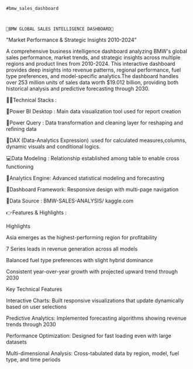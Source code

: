     #bmw_sales_dashboard

    
    
    🧠BMW GLOBAL SALES INTELLIGENCE DASHBOARD🧠
    
"Market Performance & Strategic Insights 2010-2024"


A comprehensive business intelligence dashboard analyzing BMW's global sales performance, market trends, and strategic insights across multiple regions and product lines from 2010-2024. This interactive dashboard provides deep insights into revenue patterns, regional performance, fuel type preferences, and model-specific analytics.The dashboard handles over 253 million units of sales data worth $19.012 billion, providing both historical analysis and predictive forecasting through 2030.

👩‍💻Technical Stacks :


💪Power BI Desktop : Main data visualization tool used for report creation

🧹Power Query : Data transformation and cleaning layer for reshaping and refining data

🧠DAX (Data-Analytics Expression) :used for calculated measures,columns, dynamic visuals and conditional logics.

💻Data Modeling : Relationship established among table to enable cross functioning

📄Analytics Engine: Advanced statistical modeling and forecasting

🎴Dashboard Framework: Responsive design with multi-page navigation


📅Data Source : BMW-SALES-ANALYSIS/ kaggle.com

 👉Features & Highlights :
 
Highlights 

Asia emerges as the highest-performing region for profitability

7 Series leads in revenue generation across all models

Balanced fuel type preferences with slight hybrid dominance

Consistent year-over-year growth with projected upward trend through 2030

Key Technical Features

Interactive Charts: Built responsive visualizations that update dynamically based on user selections

Predictive Analytics: Implemented forecasting algorithms showing revenue trends through 2030

Performance Optimization: Designed for fast loading even with large datasets

Multi-dimensional Analysis: Cross-tabulated data by region, model, fuel type, and time periods


